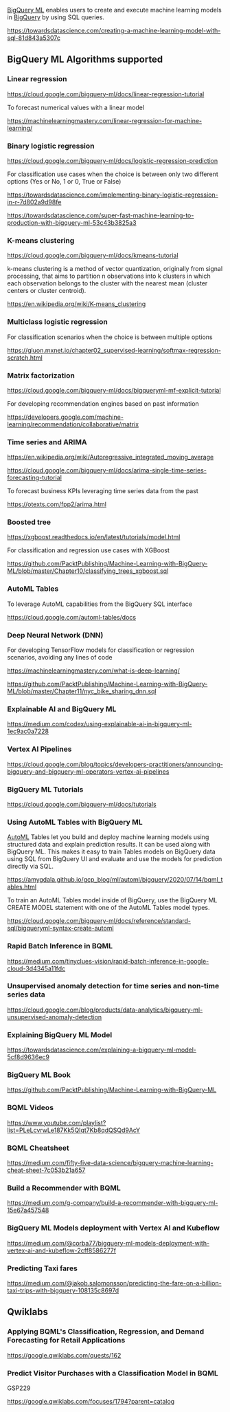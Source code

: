 

[BigQuery ML](https://cloud.google.com/bigquery-ml/docs/) enables users to create and execute machine learning models in [BigQuery](BigQuery) by using SQL queries.



https://towardsdatascience.com/creating-a-machine-learning-model-with-sql-81d843a5307c


## BigQuery ML Algorithms supported

### Linear regression

https://cloud.google.com/bigquery-ml/docs/linear-regression-tutorial

To forecast numerical values with a linear model

https://machinelearningmastery.com/linear-regression-for-machine-learning/


### Binary logistic regression

https://cloud.google.com/bigquery-ml/docs/logistic-regression-prediction

For classification use cases when the choice is between only two different options (Yes or No, 1 or 0, True or False)

https://towardsdatascience.com/implementing-binary-logistic-regression-in-r-7d802a9d98fe

https://towardsdatascience.com/super-fast-machine-learning-to-production-with-bigquery-ml-53c43b3825a3


### K-means clustering

https://cloud.google.com/bigquery-ml/docs/kmeans-tutorial

k-means clustering is a method of vector quantization, originally from signal processing, that aims to partition n observations into k clusters in which each observation belongs to the cluster with the nearest mean (cluster centers or cluster centroid).

https://en.wikipedia.org/wiki/K-means_clustering


### Multiclass logistic regression

For classification scenarios when the choice is between multiple options

https://gluon.mxnet.io/chapter02_supervised-learning/softmax-regression-scratch.html

### Matrix factorization

https://cloud.google.com/bigquery-ml/docs/bigqueryml-mf-explicit-tutorial


For developing recommendation engines based on past information

https://developers.google.com/machine-learning/recommendation/collaborative/matrix


### Time series and ARIMA


https://en.wikipedia.org/wiki/Autoregressive_integrated_moving_average


https://cloud.google.com/bigquery-ml/docs/arima-single-time-series-forecasting-tutorial

To forecast business KPIs leveraging time series data from the past

https://otexts.com/fpp2/arima.html


### Boosted tree

https://xgboost.readthedocs.io/en/latest/tutorials/model.html


For classification and regression use cases with XGBoost


https://github.com/PacktPublishing/Machine-Learning-with-BigQuery-ML/blob/master/Chapter10/classifying_trees_xgboost.sql

### AutoML Tables

To leverage AutoML capabilities from the BigQuery SQL interface

https://cloud.google.com/automl-tables/docs


### Deep Neural Network (DNN)

For developing TensorFlow models for classification or regression scenarios, avoiding any lines of code

https://machinelearningmastery.com/what-is-deep-learning/


https://github.com/PacktPublishing/Machine-Learning-with-BigQuery-ML/blob/master/Chapter11/nyc_bike_sharing_dnn.sql

### Explainable AI and BigQuery ML

https://medium.com/codex/using-explainable-ai-in-bigquery-ml-1ec9ac0a7228

### Vertex AI Pipelines


https://cloud.google.com/blog/topics/developers-practitioners/announcing-bigquery-and-bigquery-ml-operators-vertex-ai-pipelines


###  BigQuery ML  Tutorials

https://cloud.google.com/bigquery-ml/docs/tutorials



### Using AutoML Tables with BigQuery ML

[AutoML](AutoML) Tables let you build and deploy machine learning models using structured data and explain prediction results.
It can be used along with BigQuery ML. This makes it easy to train Tables models on BigQuery data using SQL from BigQuery UI and evaluate and use the models for prediction directly via SQL.

https://amygdala.github.io/gcp_blog/ml/automl/bigquery/2020/07/14/bqml_tables.html

To train an AutoML Tables model inside of BigQuery, use the BigQuery ML CREATE MODEL statement with one of the AutoML Tables model types.

https://cloud.google.com/bigquery-ml/docs/reference/standard-sql/bigqueryml-syntax-create-automl

### Rapid Batch Inference in BQML
https://medium.com/tinyclues-vision/rapid-batch-inference-in-google-cloud-3d4345a11fdc

### Unsupervised anomaly detection for time series and non-time series data

https://cloud.google.com/blog/products/data-analytics/bigquery-ml-unsupervised-anomaly-detection


### Explaining BigQuery ML Model

https://towardsdatascience.com/explaining-a-bigquery-ml-model-5cf8d9636ec9


### BigQuery ML Book

https://github.com/PacktPublishing/Machine-Learning-with-BigQuery-ML

### BQML Videos

https://www.youtube.com/playlist?list=PLeLcvrwLe187Kk5QIqt7Kb8qdQSQd9AcY

### BQML Cheatsheet

https://medium.com/fifty-five-data-science/bigquery-machine-learning-cheat-sheet-7c053b21a657


###  Build a Recommender with BQML

https://medium.com/g-company/build-a-recommender-with-bigquery-ml-15e67a457548

### BigQuery ML Models deployment with Vertex AI and Kubeflow

https://medium.com/@corba77/bigquery-ml-models-deployment-with-vertex-ai-and-kubeflow-2cff8586277f

### Predicting Taxi fares

https://medium.com/@jakob.salomonsson/predicting-the-fare-on-a-billion-taxi-trips-with-bigquery-108135c8697d

## Qwiklabs


### Applying BQML's Classification, Regression, and Demand Forecasting for Retail Applications

https://google.qwiklabs.com/quests/162


### Predict Visitor Purchases with a Classification Model in BQML

GSP229

https://google.qwiklabs.com/focuses/1794?parent=catalog